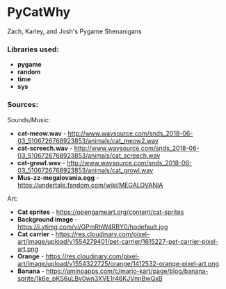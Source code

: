 # PyCatWhy
Zach, Karley, and Josh's Pygame Shenanigans



### Libraries used:
* **pygame**
* **random**
* **time**
* **sys**



### Sources:

Sounds/Music:
* **cat-meow.wav** - http://www.wavsource.com/snds_2018-06-03_5106726768923853/animals/cat_meow2.wav 
* **cat-screech.wav** - http://www.wavsource.com/snds_2018-06-03_5106726768923853/animals/cat_screech.wav
* **cat-growl.wav** - http://www.wavsource.com/snds_2018-06-03_5106726768923853/animals/cat_growl.wav
* **Mus-zz-megalovania.ogg** - https://undertale.fandom.com/wiki/MEGALOVANIA


Art:
* **Cat sprites** - https://opengameart.org/content/cat-sprites
* **Background image** - https://i.ytimg.com/vi/GPmRhW4RBY0/hqdefault.jpg
* **Cat carrier** - https://res.cloudinary.com/pixel-art/image/upload/v1554279401/pet-carrier/1615227-pet-carrier-pixel-art.png
* **Orange** - https://res.cloudinary.com/pixel-art/image/upload/v1554322725/orange/1412532-orange-pixel-art.png
* **Banana** - https://aminoapps.com/c/mario-kart/page/blog/banana-sprite/1k6e_pKS6uLBv0wn3XVE1r46KJVnnBwQxB 
